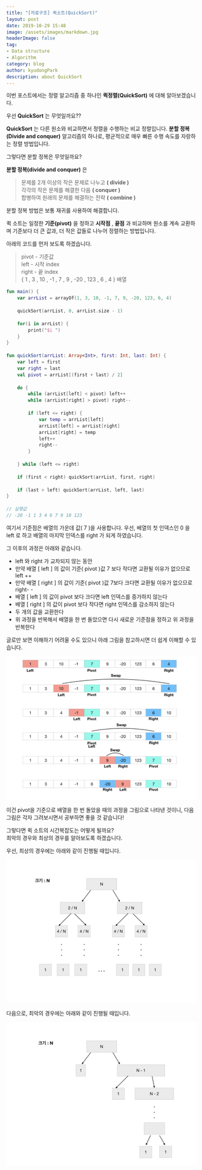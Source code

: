 ```yaml
---
title: "[자료구조] 퀵소트(QuickSort)"
layout: post
date: 2019-10-29 15:48
image: /assets/images/markdown.jpg
headerImage: false
tag:
- Data structure
- Algorithm
category: blog
author: kyudongPark
description: about QuickSort
---
```


이번 포스트에서는 정렬 알고리즘 중 하나인 **퀵정렬(QuickSort)** 에 대해 알아보겠습니다.

우선 **QuickSort** 는 무엇일까요??

**QuickSort** 는 다른 원소와 비교하면서 정렬을 수행하는 비교 정렬입니다. **분할 정복(Divide and conquer)** 알고리즘의 하나로, 평균적으로 매우 빠른 수행 속도를 자랑하는 정렬 방법입니다.  

그렇다면 분할 정복은 무엇일까요?

**분할 정복(divide and conquer)** 은  

> 문제를 2개 이상의 작은 문제로 나누고 **( divide )**  
> 각각의 작은 문제를 해결한 다음 **( conquer )**  
> 합병하여 원래의 문제를 해결하는 전략 **( combine )**

분할 정복 방법은 보통 재귀를 사용하여 해결합니다. 

퀵 소트는 일정한 **기준(pivot)** 을 정하고 **시작점** , **끝점** 과 비교하며 원소를 계속 교환하며 기준보다 더 큰 값과, 더 작은 값들로 나누어 정렬하는 방법입니다.  

아래의 코드를 먼저 보도록 하겠습니다. 

> pivot - 기준값  
> left - 시작 index  
> right - 끝 index  
> { 1 , 3 , 10 , -1 , 7 , 9 , -20 , 123 , 6 , 4 } 배열  

```kotlin
fun main() {
    var arrList = arrayOf(1, 3, 10, -1, 7, 9, -20, 123, 6, 4)

    quickSort(arrList, 0, arrList.size - 1)

    for(i in arrList) {
        print("$i ")
    }
}

fun quickSort(arrList: Array<Int>, first: Int, last: Int) {
    var left = first
    var right = last
    val pivot = arrList[(first + last) / 2]

    do {
        while (arrList[left] < pivot) left++
        while (arrList[right] > pivot) right--

        if (left <= right) {
            var temp = arrList[left]
            arrList[left] = arrList[right]
            arrList[right] = temp
            left++
            right--
        }

    } while (left <= right)

    if (first < right) quickSort(arrList, first, right)

    if (last > left) quickSort(arrList, left, last)
}

// 실행값
// -20 -1 1 3 4 6 7 9 10 123 
```

여기서 기준점은 배열의 가운데 값( 7 )을 사용합니다. 
우선, 배열의 첫 인덱스인 0 을 left 로 하고 배열의 마지막 인덱스를 right 가 되게 하였습니다.  

그 이후의 과정은 아래와 같습니다. 

* left 와 right 가 교차되지 않는 동안
* 만약 배열 [ left ] 의 값이 기준( pivot )값 7 보다 작다면 교환될 이유가 없으므로 left ++
* 만약 배열 [ right ] 의 값이 기준( pivot )값 7보다 크다면 교환될 이유가 없으므로 right- -
* 배열 [ left ] 의 값이 pivot 보다 크다면 left 인덱스를 증가하지 않는다
* 배열 [ right ] 의 값이 pivot 보다 작다면 right 인덱스를 감소하지 않는다
* 두 개의 값을 교환한다 
* 위 과정을 반복해서 배열을 한 번 돌았으면 다시 새로운 기준점을 정하고 위 과정을 반복한다 

글로만 보면 이해하기 어려울 수도 있으니 아래 그림을 참고하시면 더 쉽게 이해할 수 있습니다. 

![QuickSort](../assets/images/quickSort.jpeg)



이건 pivot을 기준으로 배열을 한 번 돌았을 때의 과정을 그림으로 나타낸 것이니, 다음 그림은 각자 그려보시면서 공부하면 좋을 것 같습니다! 


그렇다면 퀵 소트의 시간복잡도는 어떻게 될까요?  
최악의 경우와 최상의 경우를 알아보도록 하겠습니다.  

우선, 최상의 경우에는 아래와 같이 진행될 때입니다. 

![Best](../assets/images/divideBest.jpeg)


다음으로, 최악의 경우에는 아래와 같이 진행될 때입니다. 

![Worst](../assets/images/divideWorst.jpeg)

